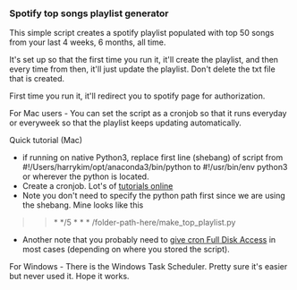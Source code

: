 ### Spotify top songs playlist generator
This simple script creates a spotify playlist populated with top 50 songs from your last 4 weeks, 6 months, all time.  

It's set up so that the first time you run it, it'll create the playlist, and then every time from then, it'll just update the playlist. Don't delete 
the txt file that is created. 

First time you run it, it'll redirect you to spotify page for authorization.  

For Mac users - 
You can set the script as a cronjob so that it runs everyday or everyweek so that the playlist keeps updating automatically. 

Quick tutorial (Mac)
- if running on native Python3, replace first line (shebang) of script from #!/Users/harrykim/opt/anaconda3/bin/python to #!/usr/bin/env python3
or wherever the python is located. 
- Create a cronjob. Lot's of [tutorials online](https://towardsdatascience.com/how-to-schedule-python-scripts-with-cron-the-only-guide-youll-ever-need-deea2df63b4e)
- Note you don't need to specify the python path first since we are using the shebang. Mine looks like this
>> \* */5 * * * /folder-path-here/make_top_playlist.py 
- Another note that you probably need to [give cron Full Disk Access](https://apple.stackexchange.com/questions/378553/crontab-operation-not-permitted) in most cases (depending on where you stored the script). 

For Windows - 
There is the Windows Task Scheduler. Pretty sure it's easier but never used it. Hope it works. 
